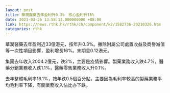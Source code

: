 ```yaml
---
layout: post
title: 華潤醫藥去年盈利升0.3%　核心盈利升16%
date: 2021-03-26 13:58:13.000000000 +08:00
link: https://news.rthk.hk/rthk/ch/component/k2/1582736-20210326.htm
categories: rthk
---
```


華潤醫藥去年盈利近33億港元，按年升0.3%。撇除附屬公司處置收益及商譽減值等一次性項目影響，盈利增長16%。末期息0.12港元。

集團去年收入2004.2億元，跌2%，主要是疫情影響。製藥業務收入跌4.7%，醫藥分銷業務收入跌1.1%，醫藥零售業務收入升0.1%。

去年整體毛利率16.1%，按年跌0.5個百分點，主要因為毛利率較高的製藥業務平均毛利率下降，有關業務收入佔比亦下跌。

